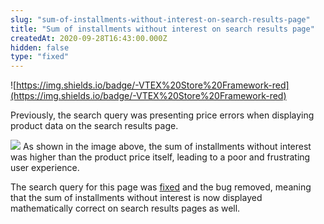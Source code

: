 ```yaml
---
slug: "sum-of-installments-without-interest-on-search-results-page"
title: "Sum of installments without interest on search results page"
createdAt: 2020-09-28T16:43:00.000Z
hidden: false
type: "fixed"
---
```


![https://img.shields.io/badge/-VTEX%20Store%20Framework-red](https://img.shields.io/badge/-VTEX%20Store%20Framework-red) 

Previously, the search query was presenting price errors when displaying product data on the search results page.

![](https://cdn.jsdelivr.net/gh/vtexdocs/dev-portal-content@readme-docs/docs/release-notes/356e86e-installments-bug_13.png)
As shown in the image above, the sum of installments without interest was higher than the product price itself, leading to a poor and frustrating user experience.

The search query for this page was [fixed](https://github.com/vtex-apps/search-resolver/pull/84) and the bug removed, meaning that the sum of installments without interest is now displayed mathematically correct on search results pages as well.
